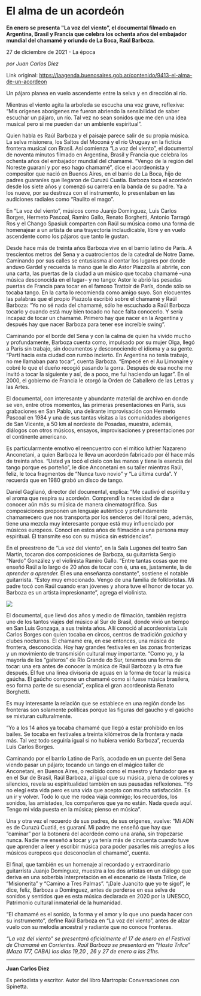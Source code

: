 # El alma de un acordeón

**En enero se presenta "La voz del viento”, el documental filmado en Argentina, Brasil y Francia que celebra los ochenta años del embajador mundial del chamamé y oriundo de La Boca, Raúl Barboza.**

27 de diciembre de 2021 - La época

_por Juan Carlos Diez_

Link original: https://laagenda.buenosaires.gob.ar/contenido/9413-el-alma-de-un-acordeon



Un pájaro planea en vuelo ascendente entre la selva y en dirección al río.




Mientras el viento agita la arboleda se escucha una voz grave, reflexiva: “Mis orígenes aborígenes me fueron abriendo la sensibilidad de saber escuchar un pájaro, un río. Tal vez no sean sonidos que me den una idea musical pero si me pueden dar un ambiente espiritual”.




Quien habla es Raúl Barboza y el paisaje parece salir de su propia música. La selva misionera, los Saltos del Moconá y el río Uruguay en la ficticia frontera musical con Brasil. Así comienza “La voz del viento”, el documental de noventa minutos filmado en Argentina, Brasil y Francia que celebra los ochenta años del embajador mundial del chamamé. “Vengo de la región del Noreste guaraní y por eso hago chamamé”, dice el acordeonista y compositor que nació en Buenos Aires, en el barrio de La Boca, hijo de padres guaraníes que llegaron de Curuzú Cuatía. Barboza toca el acordeón desde los siete años y comenzó su carrera en la banda de su padre. Ya a los nueve, por su destreza con el instrumento, lo presentaban en las audiciones radiales como “Raulito el mago”.




En “La voz del viento”, músicos como Juanjo Domínguez, Luis Carlos Borges, Hermeto Pascoal, Ramiro Gallo, Renato Borghetti, Antonio Tarragó Ros y el Chango Spasiuk comparten con Raúl su música como una forma de homenajear a un artista de una trayectoria inclaudicable, libre y en vuelo ascendente como los pájaros que tanto le gustan.




Desde hace más de treinta años Barboza vive en el barrio latino de París. A trescientos metros del Sena y a cuatrocientos de la catedral de Notre Dame. Caminando por sus calles se entusiasma al contar los lugares por donde anduvo Gardel y recuerda la mano que le dio Astor Piazzolla al abrirle, con una carta, las puertas de la ciudad a un músico que tocaba chamamé –una música desconocida en el lugar– y no tango: Astor le abrió las pesadas puertas de Francia para tocar en el famoso Trattoir de París, donde sólo se tocaba tango. En la carta lo recomienda como amigo suyo. Son elocuentes las palabras que el propio Piazzola escribió sobre el chamamé y Raúl Barboza: “Yo no sé nada del chamamé, sólo he escuchado a Raúl Barboza tocarlo y cuando está muy bien tocado no hace falta conocerlo. Y sería incapaz de tocar un chamamé. Primero hay que nacer en la Argentina y después hay que nacer Barboza para tener ese increíble swing”.




Caminando por el borde del Sena y con la calma de quien ha vivido mucho y profundamente, Barboza cuenta como, impulsado por su mujer Olga, llegó a París sin trabajo, sin documentos y desconociendo el idioma y a su gente. “Partí hacia esta ciudad con rumbo incierto. En Argentina no tenía trabajo, no me llamaban para tocar”, cuenta Barboza. “Empecé en el Au Limonaire y cobré lo que el dueño recogió pasando la gorra. Después de esa noche me invitó a tocar la siguiente y así, de a poco, me fui haciendo un lugar”. En el 2000, el gobierno de Francia le otorgó la Orden de Caballero de las Letras y las Artes.




El documental, con interesante y abundante material de archivo en donde se ven, entre otros momentos, las primeras presentaciones en París, sus grabaciones en San Pablo, una delirante improvisación con Hermeto Pascoal en 1984 y una de sus tantas visitas a las comunidades aborígenes de San Vicente, a 50 km al nordeste de Posadas, muestra, además, diálogos con otros músicos, ensayos, improvisaciones y presentaciones por el continente americano.




Es particularmente emotivo el reencuentro con el mítico luthier Nazareno Anconetani, a quien Barboza le lleva un acordeón fabricado por él hace más de treinta años. “Usted ya tocó el cielo con las manos y tiene la esencia del tango porque es porteño”, le dice Anconetani en su taller mientras Raúl, feliz, le toca fragmentos de “Nunca tuvo novio” y “La última curda”. Y recuerda que en 1980 grabó un disco de tango.




Daniel Gaglianó, director del documental, explica: “Me cautivó el espíritu y el aroma que respira su acordeón. Comprendí la necesidad de dar a conocer aún más su música de manera cinematográfica. Sus composiciones proponen un lenguaje auténtico y profundamente chamamecero que nos transporta por los senderos del litoral pero, además, tiene una mezcla muy interesante porque está muy influenciado por músicos europeos. Conocí en estos años de filmación a una persona muy espiritual. Él transmite eso con su música sin estridencias”.




En el preestreno de “La voz del viento”, en la Sala Lugones del teatro San Martín, tocaron dos composiciones de Barboza, su guitarrista Sergio “Nardo” González y el violinista Ramiro Gallo. “Entre tantas cosas que me enseñó Raúl a lo largo de 20 años de tocar con é, una es, justamente, la de *aprender a aprender.* Él es una enseñanza constante”, sostiene el notable guitarrista. “Estoy muy emocionado. Vengo de una familia de folkloristas. Mi padre tocó con Raúl cuando eran jóvenes y ahora tuve el honor de tocar yo. Barboza es un artista impresionante”, agrega el violinista.




![](https://cdn.feater.me/files/images/128981/65ac2b49-0601-4ad8-987d-e7cb19236372.jpg)




El documental, que llevó dos años y medio de filmación, también registra uno de los tantos viajes del músico al Sur de Brasil, donde vivió un tiempo en San Luis Gonzaga, a sus treinta años. Allí conoció al acordeonista Luis Carlos Borges con quien tocaba en circos, centros de tradición *gaúcha* y clubes nocturnos. El chamamé era, en ese entonces, una música de frontera, desconocida. Hoy hay grandes festivales en las zonas fronterizas y un movimiento de transmisión cultural muy importante. “Como yo, y la mayoría de los “gaiteros” de Río Grande do Sur, tenemos una forma de tocar: una era antes de conocer la música de Raúl Barboza y la otra fue después. Él fue una línea divisoria de aguas en la forma de tocar la música gaúcha. El gaúcho compone un chamamé como si fuese música brasilera, eso forma parte de su esencia”, explica el gran acordeonista Renato Borghetti.




Es muy interesante la relación que se establece en una región donde las fronteras son solamente políticas porque las figuras del gaucho y el gaúcho se mixturan culturalmente.




“Yo a los 14 años ya tocaba chamamé que llegó a estar prohibido en los bailes. Se tocaba en festivales a treinta kilómetros de la frontera y nada más. Tal vez todo seguiría igual si no hubiera venido Barboza”, recuerda Luis Carlos Borges.




Caminando por el barrio Latino de París, acodado en un puente del Sena viendo pasar un pájaro; tocando un tango en el mágico taller de Anconetani, en Buenos Aires, o recibido como el maestro y fundador que es en el Sur de Brasil, Raúl Barboza, al igual que su música, plena de colores y silencios, revela su espiritualidad también en sus pausadas reflexiones. “Yo no elegí esta vida pero es una vida que acepto con mucha satisfacción. Es un ir y volver. Todo lo que me rodea viaja conmigo; los recuerdos, los sonidos, las amistades, los compañeros que ya no están. Nada queda aquí. Tengo mi vida puesta en la música; pienso en música”.




Una y otra vez el recuerdo de sus padres, de sus orígenes, vuelve: “Mi ADN es de Curuzú Cuatiá, es guaraní. Mi padre me enseñó que hay que “caminar” por la botonera del acordeón como una araña, sin tropezarse nunca. Nadie me enseñó a tocar y ya tenía más de cincuenta cuando tuve que aprender a leer y escribir música para poder pasarles mis arreglos a los músicos europeos que desconocían el chamamé”, cuenta.




El final, que también es un homenaje al recordado y extraordinario guitarrista Juanjo Domínguez, muestra a los dos artistas en un diálogo que deriva en una soberbia interpretación en el escenario de Hasta Trilce, de “Misionerita” y “Camino a Tres Palmas”. “¡Dale Juancito que yo te sigo!”, le dice, feliz, Barboza a Domínguez, antes de perderse en esa selva de sonidos y sentidos que es esta música declarada en 2020 por la UNESCO, Patrimonio cultural inmaterial de la humanidad.




“El chamamé es el sonido, la forma y el amor y lo que uno pueda hacer con su instrumento”, define Raúl Barboza en “La voz del viento”, antes de alzar vuelo con su melodía ancestral y radiante que no conoce fronteras.




*“La voz del viento” se presentará oficialmente el 17 de enero en el Festival de Chamamé en Corrientes. Raúl Barboza se presentará en “Hasta Trilce” (Maza 177, CABA) los días 19,20 , 26 y 27 de enero a las 21hs.*




---




**Juan Carlos Diez**




Es periodista y escritor. Autor del libro Martropía: Conversaciones con Spinetta.



